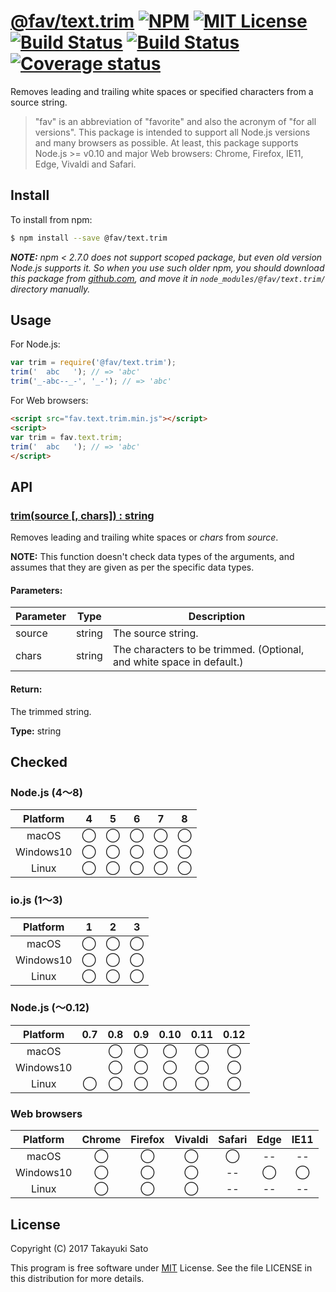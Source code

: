 # [@fav/text.trim][repo-url] [![NPM][npm-img]][npm-url] [![MIT License][mit-img]][mit-url] [![Build Status][travis-img]][travis-url] [![Build Status][appveyor-img]][appveyor-url] [![Coverage status][coverage-img]][coverage-url]

Removes leading and trailing white spaces or specified characters from a source string.

> "fav" is an abbreviation of "favorite" and also the acronym of "for all versions".
> This package is intended to support all Node.js versions and many browsers as possible.
> At least, this package supports Node.js >= v0.10 and major Web browsers: Chrome, Firefox, IE11, Edge, Vivaldi and Safari.


## Install

To install from npm:

```sh
$ npm install --save @fav/text.trim
```

***NOTE:*** *npm < 2.7.0 does not support scoped package, but even old version Node.js supports it. So when you use such older npm, you should download this package from [github.com][repo-url], and move it in `node_modules/@fav/text.trim/` directory manually.*


## Usage

For Node.js:

```js
var trim = require('@fav/text.trim');
trim('  abc   '); // => 'abc'
trim('_-abc--_-', '_-'); // => 'abc'
```

For Web browsers:

```html
<script src="fav.text.trim.min.js"></script>
<script>
var trim = fav.text.trim;
trim('  abc   '); // => 'abc'
</script>
```


## API

### <u>trim(source [, chars]) : string</u>

Removes leading and trailing white spaces or *chars* from *source*.

**NOTE:** This function doesn't check data types of the arguments, and assumes that they are given as per the specific data types.

#### Parameters:

| Parameter |  Type  | Description        |
|-----------|:------:|--------------------|
| source    | string | The source string. |
| chars     | string | The characters to be trimmed. (Optional, and white space in default.) |

#### Return:

The trimmed string.

**Type:** string


## Checked                                                                      

### Node.js (4〜8)

| Platform  |   4    |   5    |   6    |   7    |   8    |
|:---------:|:------:|:------:|:------:|:------:|:------:|
| macOS     |&#x25ef;|&#x25ef;|&#x25ef;|&#x25ef;|&#x25ef;|
| Windows10 |&#x25ef;|&#x25ef;|&#x25ef;|&#x25ef;|&#x25ef;|
| Linux     |&#x25ef;|&#x25ef;|&#x25ef;|&#x25ef;|&#x25ef;|

### io.js (1〜3)

| Platform  |   1    |   2    |   3    |
|:---------:|:------:|:------:|:------:|
| macOS     |&#x25ef;|&#x25ef;|&#x25ef;|
| Windows10 |&#x25ef;|&#x25ef;|&#x25ef;|
| Linux     |&#x25ef;|&#x25ef;|&#x25ef;|

### Node.js (〜0.12)

| Platform  |  0.7   |  0.8   |  0.9   |  0.10  |  0.11  |  0.12  |
|:---------:|:------:|:------:|:------:|:------:|:------:|:------:|
| macOS     |        |&#x25ef;|&#x25ef;|&#x25ef;|&#x25ef;|&#x25ef;|
| Windows10 |        |&#x25ef;|&#x25ef;|&#x25ef;|&#x25ef;|&#x25ef;|
| Linux     |&#x25ef;|&#x25ef;|&#x25ef;|&#x25ef;|&#x25ef;|&#x25ef;|

### Web browsers

| Platform  | Chrome | Firefox | Vivaldi | Safari |  Edge  | IE11   |
|:---------:|:------:|:-------:|:-------:|:------:|:------:|:------:|
| macOS     |&#x25ef;|&#x25ef; |&#x25ef; |&#x25ef;|   --   |   --   |
| Windows10 |&#x25ef;|&#x25ef; |&#x25ef; |   --   |&#x25ef;|&#x25ef;|
| Linux     |&#x25ef;|&#x25ef; |&#x25ef; |   --   |   --   |   --   |


## License

Copyright (C) 2017 Takayuki Sato

This program is free software under [MIT][mit-url] License.
See the file LICENSE in this distribution for more details.

[repo-url]: https://github.com/sttk/fav-text.trim/
[npm-img]: https://img.shields.io/badge/npm-v1.0.0-blue.svg
[npm-url]: https://www.npmjs.com/package/@fav/text.trim
[mit-img]: https://img.shields.io/badge/license-MIT-green.svg
[mit-url]: https://opensource.org/licenses/MIT
[travis-img]: https://travis-ci.org/sttk/fav-text.trim.svg?branch=master
[travis-url]: https://travis-ci.org/sttk/fav-text.trim
[appveyor-img]: https://ci.appveyor.com/api/projects/status/github/sttk/fav-text.trim?branch=master&svg=true
[appveyor-url]: https://ci.appveyor.com/project/sttk/fav-text-trim
[coverage-img]: https://coveralls.io/repos/github/sttk/fav-text.trim/badge.svg?branch=master
[coverage-url]: https://coveralls.io/github/sttk/fav-text.trim?branch=master
